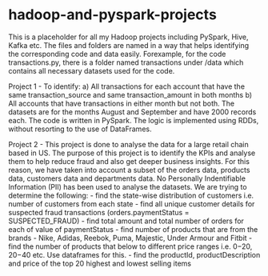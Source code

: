 # hadoop-and-pyspark-projects
This is a placeholder for all my Hadoop projects including PySpark, Hive, Kafka etc. The files and folders are named in a way that helps identifying the corresponding code and data easily. Forexample, for the code transactions.py, there is a folder named transactions under /data which contains all necessary datasets used for the code.

Project 1 - To identify:
		a) All transactions for each account that have the same transaction_source and same transaction_amount in both months
		b) All accounts that have transactions in either month but not both.
The datasets are for the months August and September and have 2000 records each. The code is written in PySpark. The logic is implemented using RDDs, without resorting to the use of DataFrames.

Project 2 - This project is done to analyse the data for a large retail chain based in US. The purpose of this project is to identify the KPIs and analyse them to help reduce fraud and also get deeper business insights. For this reason, we have taken into account a subset of the orders data, products data, customers data and departments data.
No Personally Indentifiable Information (PII) has been used to analyse the datasets. We are trying to determine the following:
		- find the state-wise distribution of customers i.e. number of customers from each state
		- find all unique customer details for suspected fraud transactions (orders.paymentStatus = SUSPECTED_FRAUD)
		- find total amount and total number of orders for each of value of paymentStatus
		- find number of products that are from the brands - Nike, Adidas, Reebok, Puma, Majestic, Under Armour and Fitbit
		- find the number of products that below to different price ranges i.e. $0-$20, $20-$40 etc. Use dataframes for this.
		- find the productId, productDescription and price of the top 20 highest and lowest selling items
